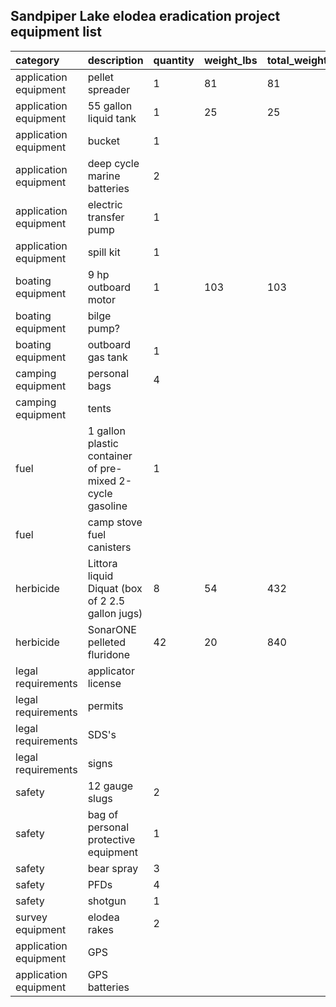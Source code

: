 
## Sandpiper Lake elodea eradication project equipment list 

 

|category              |description                                              |quantity |weight_lbs |total_weight_lbs |length_in |width_in |height_in |hazmat |
|:---------------------|:--------------------------------------------------------|:--------|:----------|:----------------|:---------|:--------|:---------|:------|
|application equipment |pellet spreader                                          |1        |81         |81               |35        |24       |40        |       |
|application equipment |55 gallon liquid tank                                    |1        |25         |25               |36        |24       |30        |       |
|application equipment |bucket                                                   |1        |           |                 |          |         |          |       |
|application equipment |deep cycle marine batteries                              |2        |           |                 |          |         |          |       |
|application equipment |electric transfer pump                                   |1        |           |                 |          |         |          |       |
|application equipment |spill kit                                                |1        |           |                 |          |         |          |       |
|boating equipment     |9 hp outboard motor                                      |1        |103        |103              |          |         |          |       |
|boating equipment     |bilge pump?                                              |         |           |                 |          |         |          |       |
|boating equipment     |outboard gas tank                                        |1        |           |                 |          |         |          |yes    |
|camping equipment     |personal bags                                            |4        |           |                 |          |         |          |       |
|camping equipment     |tents                                                    |         |           |                 |          |         |          |       |
|fuel                  |1 gallon plastic container of pre-mixed 2-cycle gasoline |1        |           |                 |          |         |          |yes    |
|fuel                  |camp stove fuel canisters                                |         |           |                 |          |         |          |yes    |
|herbicide             |Littora liquid Diquat (box of 2 2.5 gallon jugs)         |8        |54         |432              |          |         |          |yes    |
|herbicide             |SonarONE pelleted fluridone                              |42       |20         |840              |          |         |          |yes    |
|legal requirements    |applicator license                                       |         |           |                 |          |         |          |       |
|legal requirements    |permits                                                  |         |           |                 |          |         |          |       |
|legal requirements    |SDS's                                                    |         |           |                 |          |         |          |       |
|legal requirements    |signs                                                    |         |           |                 |          |         |          |       |
|safety                |12 gauge slugs                                           |2        |           |                 |          |         |          |       |
|safety                |bag of personal protective equipment                     |1        |           |                 |          |         |          |       |
|safety                |bear spray                                               |3        |           |                 |          |         |          |yes    |
|safety                |PFDs                                                     |4        |           |                 |          |         |          |       |
|safety                |shotgun                                                  |1        |           |                 |          |         |          |       |
|survey equipment      |elodea rakes                                             |2        |           |                 |          |         |          |       |
|application equipment |GPS                                                      |         |           |                 |          |         |          |       |
|application equipment |GPS batteries                                            |         |           |                 |          |         |          |       |
